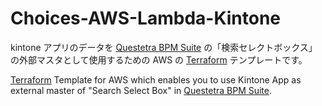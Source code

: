 # Choices-AWS-Lambda-Kintone
kintone アプリのデータを [Questetra BPM Suite](https://questetra.com/) の「検索セレクトボックス」の外部マスタとして使用するための 
AWS の [Terraform](https://www.terraform.io/) テンプレートです。

[Terraform](https://www.terraform.io/) Template for AWS which enables you to use Kintone App as external master of "Search Select Box" in [Questetra BPM Suite](https://questetra.com/).
